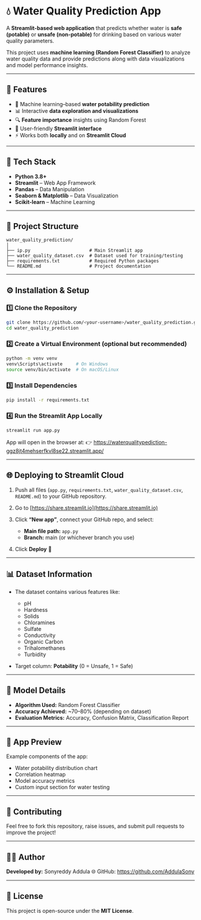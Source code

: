 # 💧 Water Quality Prediction App

A **Streamlit-based web application** that predicts whether water is **safe (potable)** or **unsafe (non-potable)** for drinking based on various water quality parameters.

This project uses **machine learning (Random Forest Classifier)** to analyze water quality data and provide predictions along with data visualizations and model performance insights.

---

## 🚀 Features

* 🧠 Machine learning–based **water potability prediction**
* 📊 Interactive **data exploration and visualizations**
* 🔍 **Feature importance** insights using Random Forest
* 💬 User-friendly **Streamlit interface**
* ⚡ Works both **locally** and on **Streamlit Cloud**

---

## 🧩 Tech Stack

* **Python 3.8+**
* **Streamlit** – Web App Framework
* **Pandas** – Data Manipulation
* **Seaborn & Matplotlib** – Data Visualization
* **Scikit-learn** – Machine Learning

---

## 📂 Project Structure

```
water_quality_prediction/
│
├── ip.py                      # Main Streamlit app
├── water_quality_dataset.csv  # Dataset used for training/testing
├── requirements.txt           # Required Python packages
└── README.md                  # Project documentation
```

---

## ⚙️ Installation & Setup

### 1️⃣ Clone the Repository

```bash
git clone https://github.com/<your-username>/water_quality_prediction.git
cd water_quality_prediction
```

### 2️⃣ Create a Virtual Environment (optional but recommended)

```bash
python -m venv venv
venv\Scripts\activate     # On Windows
source venv/bin/activate  # On macOS/Linux
```

### 3️⃣ Install Dependencies

```bash
pip install -r requirements.txt
```

### 4️⃣ Run the Streamlit App Locally

```bash
streamlit run app.py
```

App will open in the browser at:
👉 https://waterqualitypediction-ggz8jt4mehserfkvl8se22.streamlit.app/

---

## 🌐 Deploying to Streamlit Cloud

1. Push all files (`app.py`, `requirements.txt`, `water_quality_dataset.csv`, `README.md`) to your GitHub repository.
2. Go to [https://share.streamlit.io](https://share.streamlit.io)
3. Click **“New app”**, connect your GitHub repo, and select:

   * **Main file path:** `app.py`
   * **Branch:** main (or whichever branch you use)
4. Click **Deploy** 🎉

---

## 📊 Dataset Information

* The dataset contains various features like:

  * pH
  * Hardness
  * Solids
  * Chloramines
  * Sulfate
  * Conductivity
  * Organic Carbon
  * Trihalomethanes
  * Turbidity
* Target column: **Potability** (0 = Unsafe, 1 = Safe)

---

## 🧠 Model Details

* **Algorithm Used:** Random Forest Classifier
* **Accuracy Achieved:** ~70–80% (depending on dataset)
* **Evaluation Metrics:** Accuracy, Confusion Matrix, Classification Report

---

## 📸 App Preview

Example components of the app:

* Water potability distribution chart
* Correlation heatmap
* Model accuracy metrics
* Custom input section for water testing

---

## 🤝 Contributing

Feel free to fork this repository, raise issues, and submit pull requests to improve the project!

---

## 🧑‍💻 Author

**Developed by:** Sonyreddy Addula
🌐 GitHub: https://github.com/AddulaSony

---

## 🪪 License

This project is open-source under the **MIT License**.
